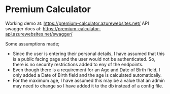 # Premium Calculator

Working demo at: https://premium-calculator.azurewebsites.net/
API swagger docs at: https://premium-calculator-api.azurewebsites.net/swagger/

Some assumptions made;

- Since the user is entering their personal details, I have assumed that this is a public facing page and the user would not be authenticated. So, there is no security restrictions added to eny of the endpoints.
- Even though there is a requirement for an Age and Date of Birth field, I only added a Date of Birth field and the age is calculated automatically.
- For the maximum age, I have assumed this may be a value that an admin may need to change so I have added it to the db instead of a config file.
